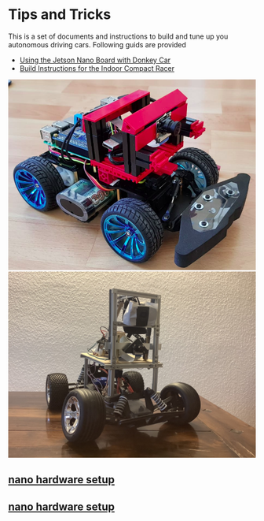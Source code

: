 # Tips and Tricks

This is a set of documents and instructions to build and tune up you autonomous driving cars.
Following guids are provided

* [Using the Jetson Nano Board with Donkey Car](https://github.com/connected-autonomous-mobility/50-hardware/blob/master/build_hardware_ValleyCrawler.md) 
* [Build Instructions for the Indoor Compact Racer](indoor_compact_car.md)

![](images/icc_overview.png)
![](https://github.com/connected-autonomous-mobility/50-hardware/blob/master/images/A2F3A68F-C832-466F-A556-0007B86D8731.jpeg)

## [nano hardware setup](jetson_nano.md)

## [nano hardware setup](jetson_nano.md)
